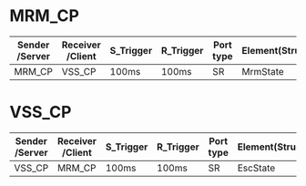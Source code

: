 # MRM_CP

| Sender /Server | Receiver /Client | S_Trigger | R_Trigger | Port type | Element(Structure/Array/Value) | Data type |
| -------------- | ---------------- | --------- | --------- | --------- | ------------------------------ | --------- |
| MRM_CP         | VSS_CP             | 100ms      | 100ms      | SR        | MrmState                       | Value     |

# VSS_CP

| Sender /Server | Receiver /Client | S_Trigger | R_Trigger | Port type | Element(Structure/Array/Value) | Data type |
| -------------- | ---------------- | --------- | --------- | --------- | ------------------------------ | --------- |
| VSS_CP         | MRM_CP    | 100ms      | 100ms      | SR        | EscState                       | Value     |